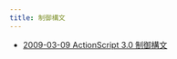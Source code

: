 ```yaml
---
title: 制御構文
---
```



- [2009-03-09 ActionScript 3.0 制御構文](./../../../../../../d/2009/03/09/ActionScript_3.0_制御構文.md)




